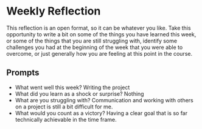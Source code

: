 # Weekly Reflection

This reflection is an open format, so it can be whatever you like. Take this opportunity to write a bit on some of the things you have learned this week, or some of the things that you are still struggling with, identify some challenges you had at the beginning of the week that you were able to overcome, or just generally how you are feeling at this point in the course.

## Prompts

- What went well this week?
  Writing the project
- What did you learn as a shock or surprise?
  Nothing
- What are you struggling with?
  Communication and working with others on a project is still a bit difficult for me.
- What would you count as a victory?
  Having a clear goal that is so far technically achievable in the time frame.
